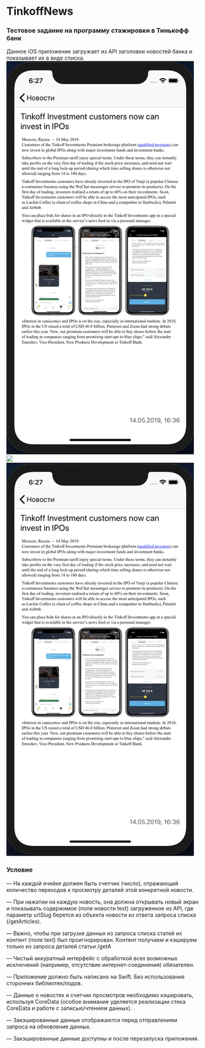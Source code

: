 # TinkoffNews

### Тестовое задание на программу стажировки в Тинькофф банк
Данное iOS приложение загружает из API заголовки новостей банка и показывает их в виде списка. 
![](Превью%20приложения%20(скриншоты)/Экран%20просмотра%20новости.png)    ![](Превью%20приложения%20(скриншоты)/Экран%20со%20списком%20новостей.png)  ![](Превью%20приложения%20(скриншоты)/Экран%20просмотра%20новости.png)  

### Условие
— На каждой ячейке должен быть счетчик (число), отражающий количество переходов к просмотру деталей этой конкретной новости. 

— При нажатии на каждую новость, она должна открывать новый экран и показывать содержимое (поле новости text) загруженное из API, где параметр urlSlug берется из объекта новости из ответа запроса списка (/getArticles). 

— Важно, чтобы при загрузке данных из запроса списка статей их контент (поле text) был проигнорирован. Контент получаем и кэшируем только из запроса деталей статьи /getA 

— Чистый аккуратный интерфейс с обработкой всех возможных исключений (например, отсутствие интернет-соединения) обязателен. 

— Приложение должно быть написано на Swift. Без использования сторонних библиотек/подов. 

— Данные о новостях и счетчик просмотров необходимо кэшировать, используя CoreData (особое внимание уделяется реализации стека CoreData и работе с записью/чтением данных). 

— Закэшированные данные отображаются перед отправлением запроса на обновление данных. 

— Закэшированные данные доступны и после перезапуска приложения. 

